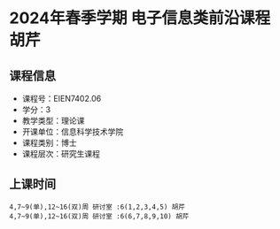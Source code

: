 # 2024年春季学期 电子信息类前沿课程 胡芹






## 课程信息

- 课程号：EIEN7402.06
- 学分：3
- 教学类型：理论课
- 开课单位：信息科学技术学院
- 课程类别：博士
- 课程层次：研究生课程

## 上课时间

```
4,7~9(单),12~16(双)周 研讨室 :6(1,2,3,4,5) 胡芹
4,7~9(单),12~16(双)周 研讨室 :6(6,7,8,9,10) 胡芹
```

